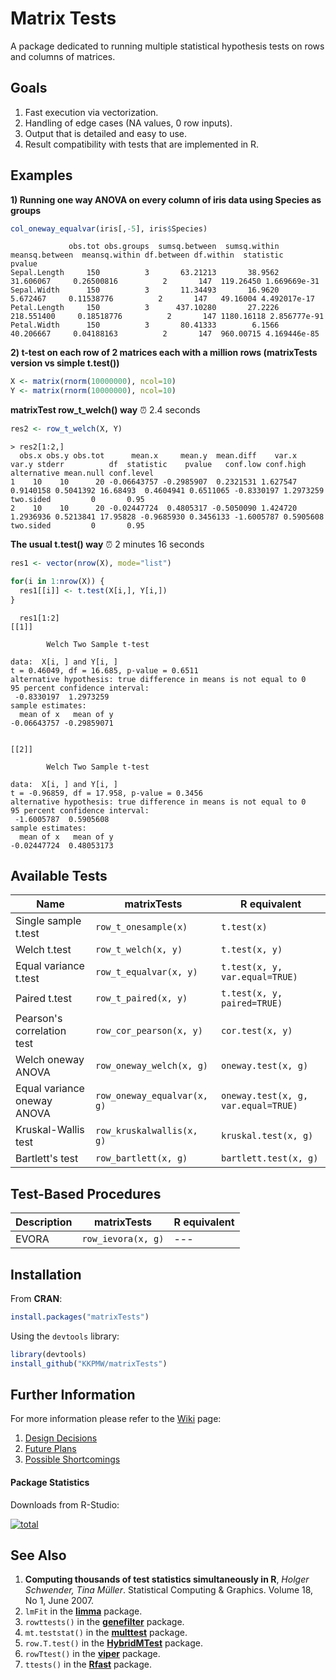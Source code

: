 # Matrix Tests #

A package dedicated to running multiple statistical hypothesis tests on rows and columns of matrices.

## Goals ##

1. Fast execution via vectorization.
2. Handling of edge cases (NA values, 0 row inputs).
3. Output that is detailed and easy to use.
4. Result compatibility with tests that are implemented in R.

## Examples ##

**1) Running one way ANOVA on every column of iris data using Species as groups**

```r
col_oneway_equalvar(iris[,-5], iris$Species)
```
```
             obs.tot obs.groups  sumsq.between  sumsq.within  meansq.between  meansq.within df.between df.within  statistic       pvalue
Sepal.Length     150          3       63.21213       38.9562       31.606067     0.26500816          2       147  119.26450 1.669669e-31
Sepal.Width      150          3       11.34493       16.9620        5.672467     0.11538776          2       147   49.16004 4.492017e-17
Petal.Length     150          3      437.10280       27.2226      218.551400     0.18518776          2       147 1180.16118 2.856777e-91
Petal.Width      150          3       80.41333        6.1566       40.206667     0.04188163          2       147  960.00715 4.169446e-85
```

**2) t-test on each row of 2 matrices each with a million rows (matrixTests version vs simple t.test())**

```r
X <- matrix(rnorm(10000000), ncol=10)
Y <- matrix(rnorm(10000000), ncol=10)
```

**matrixTest row_t_welch() way** &#9200; 2.4 seconds

```r
res2 <- row_t_welch(X, Y)
```
```
> res2[1:2,]
  obs.x obs.y obs.tot      mean.x     mean.y  mean.diff    var.x     var.y stderr          df  statistic    pvalue   conf.low conf.high alternative mean.null conf.level
1    10    10      20 -0.06643757 -0.2985907  0.2321531 1.627547 0.9140158 0.5041392 16.68493  0.4604941 0.6511065 -0.8330197 1.2973259   two.sided         0       0.95
2    10    10      20 -0.02447724  0.4805317 -0.5050090 1.424720 1.2936936 0.5213841 17.95828 -0.9685930 0.3456133 -1.6005787 0.5905608   two.sided         0       0.95
```

**The usual t.test() way** &#9200; 2 minutes 16 seconds

```r
res1 <- vector(nrow(X), mode="list")

for(i in 1:nrow(X)) {
  res1[[i]] <- t.test(X[i,], Y[i,])
}
```

```
  res1[1:2]
[[1]]

        Welch Two Sample t-test

data:  X[i, ] and Y[i, ]
t = 0.46049, df = 16.685, p-value = 0.6511
alternative hypothesis: true difference in means is not equal to 0
95 percent confidence interval:
 -0.8330197  1.2973259
sample estimates:
  mean of x   mean of y
-0.06643757 -0.29859071


[[2]]

        Welch Two Sample t-test

data:  X[i, ] and Y[i, ]
t = -0.96859, df = 17.958, p-value = 0.3456
alternative hypothesis: true difference in means is not equal to 0
95 percent confidence interval:
 -1.6005787  0.5905608
sample estimates:
  mean of x   mean of y
-0.02447724  0.48053173
```

## Available Tests ##

|             Name                   |      matrixTests            |       R equivalent
|------------------------------------|-----------------------------|-------------------------------------
| Single sample t.test               | `row_t_onesample(x)`        | `t.test(x)`
| Welch t.test                       | `row_t_welch(x, y)`         | `t.test(x, y)`
| Equal variance t.test              | `row_t_equalvar(x, y)`      | `t.test(x, y, var.equal=TRUE)`
| Paired t.test                      | `row_t_paired(x, y)`        | `t.test(x, y, paired=TRUE)`
| Pearson's correlation test         | `row_cor_pearson(x, y)`     | `cor.test(x, y)`
| Welch oneway ANOVA                 | `row_oneway_welch(x, g)`    | `oneway.test(x, g)`
| Equal variance oneway ANOVA        | `row_oneway_equalvar(x, g)` | `oneway.test(x, g, var.equal=TRUE)`
| Kruskal-Wallis test                | `row_kruskalwallis(x, g)`   | `kruskal.test(x, g)`
| Bartlett's test                    | `row_bartlett(x, g)`        | `bartlett.test(x, g)`

## Test-Based Procedures ##

|             Description            |      matrixTests            |       R equivalent
|------------------------------------|-----------------------------|-----------------------------------------
| EVORA                              | `row_ievora(x, g)`          | ---

## Installation ##

From **CRAN**:

```r
install.packages("matrixTests")
```

Using the `devtools` library:

```r
library(devtools)
install_github("KKPMW/matrixTests")
```

## Further Information ##

For more information please refer to the [Wiki](https://github.com/KKPMW/matrixTests/wiki) page:

1. [Design Decisions](https://github.com/KKPMW/matrixTests/wiki/Design-Decisions)
2. [Future Plans](https://github.com/KKPMW/matrixTests/wiki/Future-Plans)
3. [Possible Shortcomings](https://github.com/KKPMW/matrixTests/wiki/Possible-Shortcomings)

#### Package Statistics ####

Downloads from R-Studio:

[![total](https://cranlogs.r-pkg.org/badges/grand-total/matrixTests)](https://cranlogs.r-pkg.org/badges/grand-total/matrixTests)

## See Also ##

1. **Computing thousands of test statistics simultaneously in R**,
*Holger Schwender, Tina Müller*. Statistical Computing & Graphics. Volume 18, No 1, June 2007.
2. `lmFit` in the [**limma**](https://bioconductor.org/packages/release/bioc/html/limma.html) package.
3. `rowttests()` in the [**genefilter**](https://bioconductor.org/packages/release/bioc/html/genefilter.html) package.
4. `mt.teststat()` in the [**multtest**](https://www.bioconductor.org/packages/release/bioc/html/multtest.html) package.
5. `row.T.test()` in the [**HybridMTest**](https://www.bioconductor.org/packages/release/bioc/html/HybridMTest.html) package.
6. `rowTtest()` in the [**viper**](https://bioconductor.org/packages/release/bioc/html/viper.html) package.
7. `ttests()` in the [**Rfast**](https://CRAN.R-project.org/package=Rfast) package.

